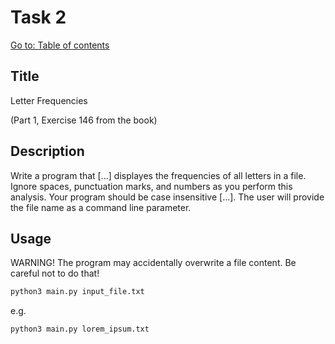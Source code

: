 # Task 2

[Go to: Table of contents](#table-of-contents)

## Title

Letter Frequencies

(Part 1, Exercise 146 from the book)

## Description

Write a program that [...] displayes the frequencies of all letters in a file. Ignore spaces, punctuation marks, and numbers as you perform this analysis. Your program should be case insensitive [...]. The user will provide the file name as a command line parameter.

## Usage

WARNING! The program may accidentally overwrite a file content. Be careful not to do that!

```bash
python3 main.py input_file.txt
```

e.g.

```bash
python3 main.py lorem_ipsum.txt
```
